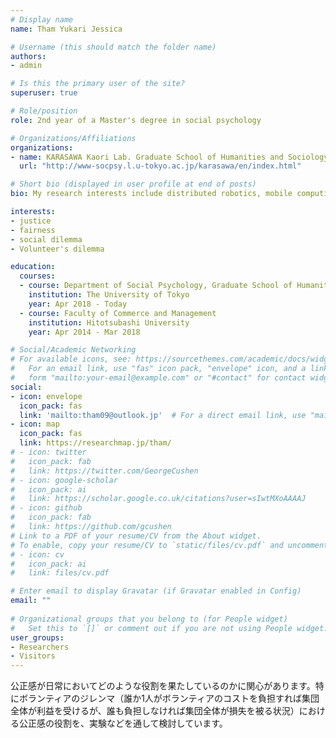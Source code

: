 ```yaml
---
# Display name
name: Tham Yukari Jessica

# Username (this should match the folder name)
authors:
- admin

# Is this the primary user of the site?
superuser: true

# Role/position
role: 2nd year of a Master's degree in social psychology 

# Organizations/Affiliations
organizations:
- name: KARASAWA Kaori Lab. Graduate School of Humanities and Sociology, University of Tokyo 
  url: "http://www-socpsy.l.u-tokyo.ac.jp/karasawa/en/index.html"

# Short bio (displayed in user profile at end of posts)
bio: My research interests include distributed robotics, mobile computing and programmable matter.

interests:
- justice
- fairness
- social dilemma
- Volunteer's dilemma

education:
  courses:
  - course: Department of Social Psychology, Graduate School of Humanities and Sociology
    institution: The University of Tokyo
    year: Apr 2018 - Today
  - course: Faculty of Commerce and Management
    institution: Hitotsubashi University
    year: Apr 2014 - Mar 2018

# Social/Academic Networking
# For available icons, see: https://sourcethemes.com/academic/docs/widgets/#icons
#   For an email link, use "fas" icon pack, "envelope" icon, and a link in the
#   form "mailto:your-email@example.com" or "#contact" for contact widget.
social:
- icon: envelope
  icon_pack: fas
  link: 'mailto:tham09@outlook.jp'  # For a direct email link, use "mailto:test@example.org".
- icon: map
  icon_pack: fas
  link: https://researchmap.jp/tham/
# - icon: twitter
#   icon_pack: fab
#   link: https://twitter.com/GeorgeCushen
# - icon: google-scholar
#   icon_pack: ai
#   link: https://scholar.google.co.uk/citations?user=sIwtMXoAAAAJ
# - icon: github
#   icon_pack: fab
#   link: https://github.com/gcushen
# Link to a PDF of your resume/CV from the About widget.
# To enable, copy your resume/CV to `static/files/cv.pdf` and uncomment the lines below.  
# - icon: cv
#   icon_pack: ai
#   link: files/cv.pdf

# Enter email to display Gravatar (if Gravatar enabled in Config)
email: ""
  
# Organizational groups that you belong to (for People widget)
#   Set this to `[]` or comment out if you are not using People widget.  
user_groups:
- Researchers
- Visitors
---
```


公正感が日常においてどのような役割を果たしているのかに関心があります。特にボランティアのジレンマ（誰か1人がボランティアのコストを負担すれば集団全体が利益を受けるが、誰も負担しなければ集団全体が損失を被る状況）における公正感の役割を、実験などを通して検討しています。
